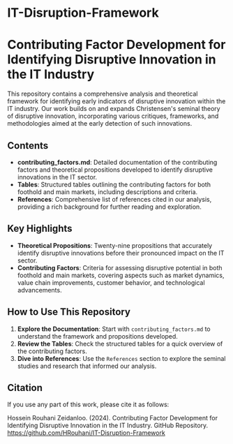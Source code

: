 # IT-Disruption-Framework

# Contributing Factor Development for Identifying Disruptive Innovation in the IT Industry

This repository contains a comprehensive analysis and theoretical framework for identifying early indicators of disruptive innovation within the IT industry. Our work builds on and expands Christensen's seminal theory of disruptive innovation, incorporating various critiques, frameworks, and methodologies aimed at the early detection of such innovations.

## Contents

- **contributing_factors.md**: Detailed documentation of the contributing factors and theoretical propositions developed to identify disruptive innovations in the IT sector.
- **Tables**: Structured tables outlining the contributing factors for both foothold and main markets, including descriptions and criteria.
- **References**: Comprehensive list of references cited in our analysis, providing a rich background for further reading and exploration.

## Key Highlights

- **Theoretical Propositions**: Twenty-nine propositions that accurately identify disruptive innovations before their pronounced impact on the IT sector.
- **Contributing Factors**: Criteria for assessing disruptive potential in both foothold and main markets, covering aspects such as market dynamics, value chain improvements, customer behavior, and technological advancements.

## How to Use This Repository

1. **Explore the Documentation**: Start with `contributing_factors.md` to understand the framework and propositions developed.
2. **Review the Tables**: Check the structured tables for a quick overview of the contributing factors.
3. **Dive into References**: Use the `References` section to explore the seminal studies and research that informed our analysis.

## Citation

If you use any part of this work, please cite it as follows:

Hossein Rouhani Zeidanloo. (2024). Contributing Factor Development for Identifying Disruptive Innovation in the IT Industry. GitHub Repository. https://github.com/HRouhani/IT-Disruption-Framework
